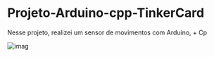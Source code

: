# Projeto-Arduino-cpp-TinkerCard

  Nesse projeto, realizei um sensor de movimentos com Arduino, + Cp
  
![imag](https://github.com/user-attachments/assets/a318b6ee-bb10-40b8-add4-95fb8471fec1)
